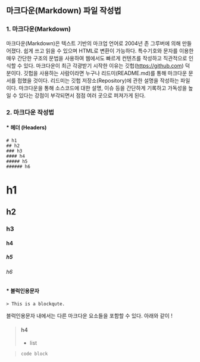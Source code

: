 ## 마크다운(Markdown) 파일 작성법
### 1. 마크다운(Markdown)
마크다운(Markdown)은 텍스트 기반의 마크업 언어로 2004년 존 그루버에 의해 만들어졌다. 쉽게 쓰고 읽을 수 있으며 HTML로 변환이 가능하다. 특수기호와 문자를 이용한 매우 간단한 구조의 문법을 사용하여 웹에서도 빠르게 컨텐츠를 작성하고 직관적으로 인식할 수 있다. 마크다운이 최근 각광받기 시작한 이유는 깃헙(https://github.com) 덕분이다. 깃헙을 사용하는 사람이라면 누구나 리드미(README.md)를 통해 마크다운 문서를 접했을 것이다. 리드미는 깃헙 저장소(Repository)에 관한 설명을 작성하는 파일이다. 마크다운을 통해 소스코드에 대한 설명, 이슈 등을 간단하게 기록하고 가독성을 높일 수 있다는 강점이 부각되면서 점점 여러 곳으로 퍼져가게 된다.

### 2. 마크다운 작성법
####  * 헤더 (Headers)

    # h1
    ## h2
    ### h3
    #### h4
    ##### h5
    ###### h6

# h1
## h2
### h3
#### h4
##### h5
###### h6

####  * 블럭인용문자

    > This is a blockqute.

블럭인용문자 내에서는 다른 마크다운 요소들을 포함할 수 있다. 아래와 같이 !

> #### h4
> * list

>     code block
